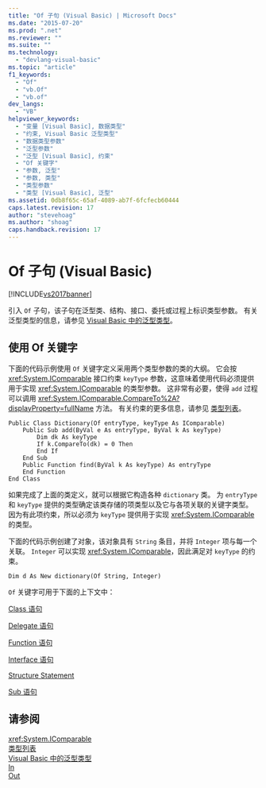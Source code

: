 ```yaml
---
title: "Of 子句 (Visual Basic) | Microsoft Docs"
ms.date: "2015-07-20"
ms.prod: ".net"
ms.reviewer: ""
ms.suite: ""
ms.technology: 
  - "devlang-visual-basic"
ms.topic: "article"
f1_keywords: 
  - "Of"
  - "vb.Of"
  - "vb.of"
dev_langs: 
  - "VB"
helpviewer_keywords: 
  - "变量 [Visual Basic], 数据类型"
  - "约束, Visual Basic 泛型类型"
  - "数据类型参数"
  - "泛型参数"
  - "泛型 [Visual Basic], 约束"
  - "Of 关键字"
  - "参数, 泛型"
  - "参数, 类型"
  - "类型参数"
  - "类型 [Visual Basic], 泛型"
ms.assetid: 0db8f65c-65af-4089-ab7f-6fcfecb60444
caps.latest.revision: 17
author: "stevehoag"
ms.author: "shoag"
caps.handback.revision: 17
---
```

# Of 子句 (Visual Basic)
[!INCLUDE[vs2017banner](../../../visual-basic/includes/vs2017banner.md)]

引入 `Of` 子句，该子句在泛型类、结构、接口、委托或过程上标识类型参数。  有关泛型类型的信息，请参见 [Visual Basic 中的泛型类型](../../../visual-basic/programming-guide/language-features/data-types/generic-types.md)。  
  
## 使用 Of 关键字  
 下面的代码示例使用 `Of` 关键字定义采用两个类型参数的类的大纲。  它会按 <xref:System.IComparable> 接口约束 `keyType` 参数，这意味着使用代码必须提供用于实现 <xref:System.IComparable> 的类型参数。  这非常有必要，使得 `add` 过程可以调用 <xref:System.IComparable.CompareTo%2A?displayProperty=fullName> 方法。  有关约束的更多信息，请参见 [类型列表](../../../visual-basic/language-reference/statements/type-list.md)。  
  
```  
Public Class Dictionary(Of entryType, keyType As IComparable)  
    Public Sub add(ByVal e As entryType, ByVal k As keyType)  
        Dim dk As keyType  
        If k.CompareTo(dk) = 0 Then  
        End If  
    End Sub  
    Public Function find(ByVal k As keyType) As entryType  
    End Function  
End Class  
```  
  
 如果完成了上面的类定义，就可以根据它构造各种 `dictionary` 类。  为 `entryType` 和 `keyType` 提供的类型确定该类存储的项类型以及它与各项关联的关键字类型。  因为有此项约束，所以必须为 `keyType` 提供用于实现 <xref:System.IComparable> 的类型。  
  
 下面的代码示例创建了对象，该对象具有 `String` 条目，并将 `Integer` 项与每一个关联。  `Integer` 可以实现 <xref:System.IComparable>，因此满足对 `keyType` 的约束。  
  
```  
Dim d As New dictionary(Of String, Integer)  
```  
  
 `Of` 关键字可用于下面的上下文中：  
  
 [Class 语句](../../../visual-basic/language-reference/statements/class-statement.md)  
  
 [Delegate 语句](../../../visual-basic/language-reference/statements/delegate-statement.md)  
  
 [Function 语句](../../../visual-basic/language-reference/statements/function-statement.md)  
  
 [Interface 语句](../../../visual-basic/language-reference/statements/interface-statement.md)  
  
 [Structure Statement](../../../visual-basic/language-reference/statements/structure-statement.md)  
  
 [Sub 语句](../../../visual-basic/language-reference/statements/sub-statement.md)  
  
## 请参阅  
 <xref:System.IComparable>   
 [类型列表](../../../visual-basic/language-reference/statements/type-list.md)   
 [Visual Basic 中的泛型类型](../../../visual-basic/programming-guide/language-features/data-types/generic-types.md)   
 [In](../../../visual-basic/language-reference/modifiers/in-generic-modifier.md)   
 [Out](../../../visual-basic/language-reference/modifiers/out-generic-modifier.md)